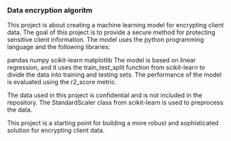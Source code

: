 ### Data encryption algoritm
This project is about creating a machine learning model for encrypting client data. The goal of this project is to provide a secure method for protecting sensitive client information. The model uses the python programming language and the following libraries:

pandas
numpy
scikit-learn
matplotlib
The model is based on linear regression, and it uses the train_test_split function from scikit-learn to divide the data into training and testing sets. The performance of the model is evaluated using the r2_score metric.

The data used in this project is confidential and is not included in the repository. The StandardScaler class from scikit-learn is used to preprocess the data.

This project is a starting point for building a more robust and sophisticated solution for encrypting client data.